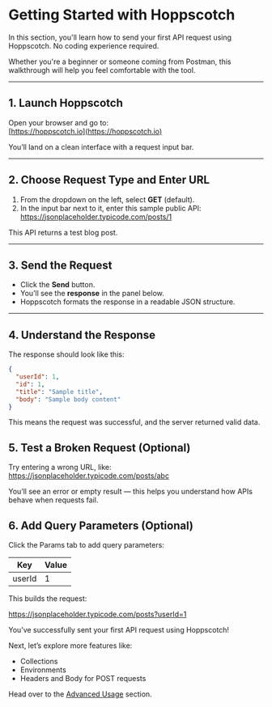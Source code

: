 # Getting Started with Hoppscotch

In this section, you'll learn how to send your first API request using Hoppscotch. No coding experience required.

Whether you're a beginner or someone coming from Postman, this walkthrough will help you feel comfortable with the tool.

---

## 1. Launch Hoppscotch

Open your browser and go to:  
 [https://hoppscotch.io](https://hoppscotch.io)

You’ll land on a clean interface with a request input bar.

---

## 2. Choose Request Type and Enter URL

1. From the dropdown on the left, select **GET** (default).
2. In the input bar next to it, enter this sample public API: https://jsonplaceholder.typicode.com/posts/1


This API returns a test blog post.

---

## 3. Send the Request

- Click the **Send** button.
- You’ll see the **response** in the panel below.
- Hoppscotch formats the response in a readable JSON structure.

---

## 4. Understand the Response

The response should look like this:

```json
{
  "userId": 1,
  "id": 1,
  "title": "Sample title",
  "body": "Sample body content"
}
```
This means the request was successful, and the server returned valid data.

## 5. Test a Broken Request (Optional)
Try entering a wrong URL, like:
https://jsonplaceholder.typicode.com/posts/abc

You’ll see an error or empty result — this helps you understand how APIs behave when requests fail.

## 6. Add Query Parameters (Optional)
Click the Params tab to add query parameters:

| Key    | Value |
| ------ | ----- |
| userId | 1     |

This builds the request:

https://jsonplaceholder.typicode.com/posts?userId=1

You’ve successfully sent your first API request using Hoppscotch!

Next, let’s explore more features like:

- Collections
- Environments
- Headers and Body for POST requests

Head over to the [Advanced Usage](advanced-usage.md) section.